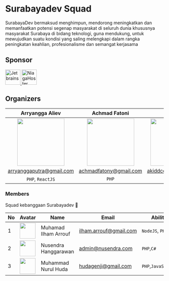 # Surabayadev Squad
SurabayaDev bermaksud menghimpun, mendorong meningkatkan dan memanfaatkan potensi segenap masyarakat di seluruh dunia khususnya masyarakat Surabaya
di bidang teknologi, guna mendukung, untuk mewujudkan suatu kondisi yang saling melengkapi dalam rangka
peningkatan keahlian, profesionalisme dan semangat kerjasama

## Sponsor
<a href="http://jetbrains.com">
<img src="http://resources.jetbrains.com/storage/products/jetbrains/img/meta/jetbrains_250x250.png" alt="Jetbrains" width="48">
</a>
<a href="http://niagahoster.com">
<img src="https://ecc.ft.ugm.ac.id/public/employer_logo/283285/large_1471942772logo%20niagahoster.png" alt="NiagaHoster" width="48">
</a>

## Organizers
| Arryangga Aliev | Achmad Fatoni | Antoni |
|:---------------:|:-------------:|:------:|
|<img src="https://www.gravatar.com/avatar/f9a2288e1579de6d0c47f317faa2dc09?s=150" width="150" height="150">|<img src="https://www.gravatar.com/avatar/9e2bda18f4cc8aa224a834e2486c6a7b?s=150" width="150" height="150">|<img src="https://www.gravatar.com/avatar/e7650d1e39bab690bea7e3d970f91f42?s=150" width="150" height="150">|
| arryanggaputra@gmail.com | achmadfatony@gmail.com |akiddcode@gmail.com|
|  `PHP`, `ReactJS`        | `PHP`         |`PHP`        |

### Members
Squad kebanggaan Surabayadev 🙂

| No | Avatar | Name | Email | Ability |
|----|--------|------|-------|---------|
| 1  |<img src="https://www.gravatar.com/avatar/dc79d1bd32effa9db886ffcdd65ae93b?s=150" width="50" height="50">|Muhamad Ilham Arrouf|ilham.arrouf@gmail.com|`NodeJS`, `PHP`|
| 2  |<img src="https://www.gravatar.com/avatar/d85aeeba481ce52f43d5a95f874c88d9?s=150" width="50" height="50">|Nusendra Hanggarawan|admin@nusendra.com|`PHP`,`C#`|
| 3  |<img src="http://gravatar.com/avatar/87a49f33e31b13b347fde4594617efc7?s=150" width="50" height="50">|Muhammad Nurul Huda|hudagenji@gmail.com|`PHP`,`JavaScript`|
